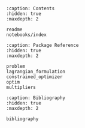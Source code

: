```{include} ../../README.md
```

```{toctree}
:caption: Contents
:hidden: true
:maxdepth: 2

readme
notebooks/index
```

```{toctree}
:caption: Package Reference
:hidden: true
:maxdepth: 2

problem
lagrangian_formulation
constrained_optimizer
optim
multipliers
```

```{toctree}
:caption: Bibliography
:hidden: true
:maxdepth: 2

bibliography
```
